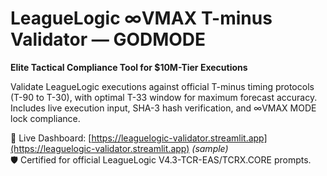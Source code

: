 # LeagueLogic ∞VMAX T-minus Validator — GODMODE

**Elite Tactical Compliance Tool for $10M-Tier Executions**

Validate LeagueLogic executions against official T-minus timing protocols (T-90 to T-30), with optimal T-33 window for maximum forecast accuracy. Includes live execution input, SHA-3 hash verification, and ∞VMAX MODE lock compliance.

🔗 Live Dashboard: [https://leaguelogic-validator.streamlit.app](https://leaguelogic-validator.streamlit.app) *(sample)*  
🛡 Certified for official LeagueLogic V4.3-TCR-EAS/TCRX.CORE prompts.
